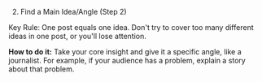 2. Find a Main Idea/Angle (Step 2)

Key Rule: One post equals one idea. Don't try to cover too many different ideas in one post, or you'll lose attention.

**How to do it:** Take your core insight and give it a specific angle, like a journalist. For example, if your audience has a problem, explain a story about that problem.